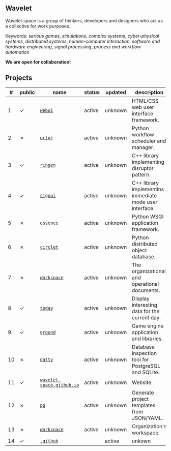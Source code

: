 ## Wavelet

Wavelet.space is a group of thinkers, developers and designers who act as a collective for work purposes.
 
Keywords: *serious games*, *simulations*, *complex systems*, *cyber-physical systems*, *distributed systems*, *human-computer interaction*, *software and hardware engineering*, *signal processing*, *process and workflow automation* 

**We are open for collaboration!**

## Projects

|#|public|name|status|updated|description|
|-|------|----|------|-------|-----------|
1|&check;|[`webui`](https://github.com/wavelet-space/webui)|active|unknown|HTML/CSS web user interface framework.
2|&cross;|[`orloj`](https://github.com/wavelet-space/orloj)|active|unknown|Python workflow scheduler and manager.
3|&check;|[`ringen`](https://github.com/wavelet-space/ringen)|active|unknown|C++ library implementing disruptor pattern.
4|&check;|[`signal`](https://github.com/wavelet-space/signal)|active|unknown|C++ library  implementins immediate mode user interface.
5|&cross;|[`essence`](https://github.com/wavelet-space/essence)|active|unknown|Python WSGI application framework.
6|&cross;|[`circlet`](https://github.com/wavelet-space/circlet)|active|unknown|Python distributed object database.
7|&cross;|[`workspace`](https://github.com/wavelet-space/workspace)|active|unknown|The organizational and operational documents.
8|&check;|[`today`](https://github.com/wavelet-space/today)|active|unknown|Display interesting data for the current day.
9|&check;|[`ground`](https://github.com/wavelet-space/ground)|active|unknown|Game engine application and libraries.
10|&cross;|[`datty`](https://github.com/wavelet-space/datty)|active|unknown|Database inspection tool for PostgreSQL and SQLite.
11|&check;|[`wavelet-space.github.io`](https://github.com/wavelet-space/wavelet-space.github.io)|active|unknown|Website.
12|&cross;|[`pg`](https://github.com/wavelet-space/pg)|active|unknown|Generate project templates from JSON/YAML.
13|&cross;|[`workspace`](https://github.com/wavelet-space/workspace)|active|unknown|Organization's workspace. 
14|&check;|[`.github`](https://github.com/wavelet-space/.github)||active|unkown|The organization overview.
